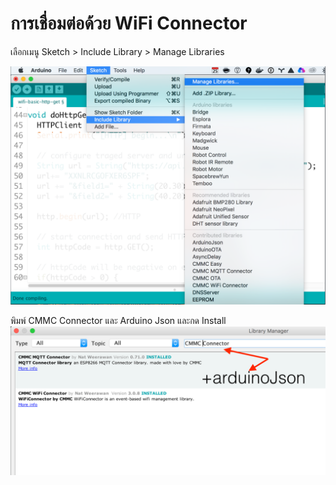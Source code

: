 # การเชื่อมต่อด้วย WiFi Connector

เลือกเมนู Sketch > Include Library > Manage Libraries

![](arduino-manage-libraries.png)

พิมพ์ CMMC Connector และ Arduino Json และกด Install
![](install-cmmc-connector.png)